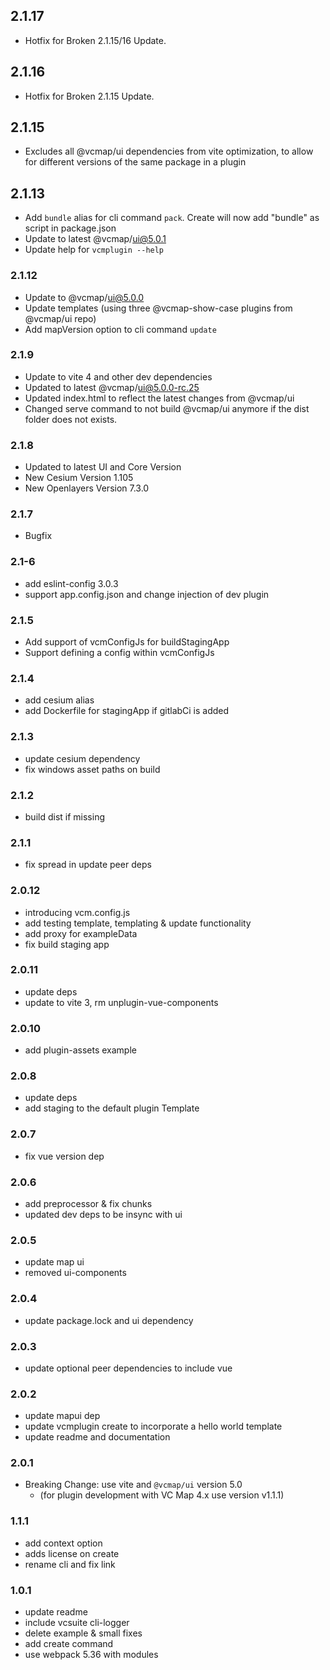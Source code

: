 ## 2.1.17

- Hotfix for Broken 2.1.15/16 Update.

## 2.1.16

- Hotfix for Broken 2.1.15 Update.

## 2.1.15

- Excludes all @vcmap/ui dependencies from vite optimization, to allow for different versions of the same package in a plugin

## 2.1.13

- Add `bundle` alias for cli command `pack`. Create will now add "bundle" as script in package.json
- Update to latest @vcmap/ui@5.0.1
- Update help for `vcmplugin --help`

### 2.1.12

- Update to @vcmap/ui@5.0.0
- Update templates (using three @vcmap-show-case plugins from @vcmap/ui repo)
- Add mapVersion option to cli command `update`

### 2.1.9

- Update to vite 4 and other dev dependencies
- Updated to latest @vcmap/ui@5.0.0-rc.25
- Updated index.html to reflect the latest changes from @vcmap/ui
- Changed serve command to not build @vcmap/ui anymore if the dist folder does not exists.

### 2.1.8

- Updated to latest UI and Core Version
- New Cesium Version 1.105
- New Openlayers Version 7.3.0

### 2.1.7

- Bugfix

### 2.1-6

- add eslint-config 3.0.3
- support app.config.json and change injection of dev plugin

### 2.1.5

- Add support of vcmConfigJs for buildStagingApp
- Support defining a config within vcmConfigJs

### 2.1.4

- add cesium alias
- add Dockerfile for stagingApp if gitlabCi is added

### 2.1.3

- update cesium dependency
- fix windows asset paths on build

### 2.1.2

- build dist if missing

### 2.1.1

- fix spread in update peer deps

### 2.0.12

- introducing vcm.config.js
- add testing template, templating & update functionality
- add proxy for exampleData
- fix build staging app

### 2.0.11

- update deps
- update to vite 3, rm unplugin-vue-components

### 2.0.10

- add plugin-assets example

### 2.0.8

- update deps
- add staging to the default plugin Template

### 2.0.7

- fix vue version dep

### 2.0.6

- add preprocessor & fix chunks
- updated dev deps to be insync with ui

### 2.0.5

- update map ui
- removed ui-components

### 2.0.4

- update package.lock and ui dependency

### 2.0.3

- update optional peer dependencies to include vue

### 2.0.2

- update mapui dep
- update vcmplugin create to incorporate a hello world template
- update readme and documentation

### 2.0.1

- Breaking Change: use vite and `@vcmap/ui` version 5.0
  - (for plugin development with VC Map 4.x use version v1.1.1)

### 1.1.1

- add context option
- adds license on create
- rename cli and fix link

### 1.0.1

- update readme
- include vcsuite cli-logger
- delete example & small fixes
- add create command
- use webpack 5.36 with modules

